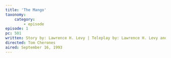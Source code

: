 ```yaml
---
title: 'The Mango'
taxonomy:
    category:
        - episode
episode: 1
pc: 501         
written: Story by: Lawrence H. Levy | Teleplay by: Lawrence H. Levy and Larry David |
directed: Tom Cherones
aired: September 16, 1993
---
```

